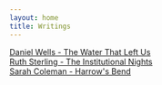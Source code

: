 ```yaml
---
layout: home
title: Writings
---
```

[Daniel Wells - The Water That Left Us](works/Daniel-Wells-The-Water-That-Left-Us.md)  
[Ruth Sterling - The Institutional Nights](works/Ruth-Sterling-The-Institutional-Nights.md)  
[Sarah Coleman - Harrow's Bend](/works/Sarah-Coleman-Harrows-Bend.md)  